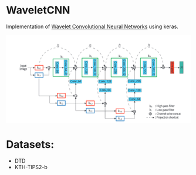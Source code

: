 # WaveletCNN

Implementation of [Wavelet Convolutional Neural Networks](https://arxiv.org/pdf/1805.08620.pdf) using keras.

![](./wavelet-cnn.png)

# Datasets:
  - DTD
  - KTH-TIPS2-b
